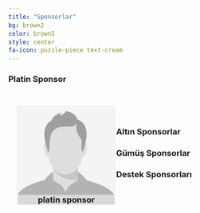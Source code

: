 ```yaml
---
title: "Sponsorlar"
bg: brown2
color: brown5
style: center
fa-icon: puzzle-piece text-cream
---
```


<h3>Platin Sponsor<h3><br>
<center>
<div style="text-align:center">
  <figure style="margin:0; margin-left:1em; margin-bottom:1em; padding:0; float:left; text-align:center; position:relative; background:#000">
    <img src="../img/empty_human.jpg" alt="" style="display:block; max-width:100%; margin:auto; padding:auto;"/>
    <figcaption style="position:absolute; left:0; bottom:0; width:100%; background: rgba(255,255,255,0.5);">platin sponsor<br>              </figcaption>
  </figure>
  </div>
 </center><br>

<h3>Altın Sponsorlar</h3>

<h3>Gümüş Sponsorlar<h3>

<h3>Destek Sponsorları<h3>




